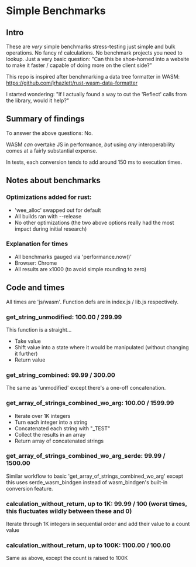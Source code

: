 # Simple Benchmarks

## Intro

These are *very* simple benchmarks stress-testing just simple and bulk operations. No fancy n! calculations. No 
benchmark projects you need to lookup. Just a very basic question: "Can this be shoe-horned into a website to make
it faster / capable of doing more on the client side?"

This repo is inspired after benchmarking a data tree formatter in WASM:
https://github.com/jrhazlett/rust-wasm-data-formatter

I started wondering: "If I actually found a way to cut the 'Reflect' calls from the library, would it help?"

## Summary of findings

To answer the above questions: No.

WASM *can* overtake JS in performance, *but* using *any* interoperability comes at a fairly substantial expense.

In tests, each conversion tends to add around 150 ms to execution times.

## Notes about benchmarks

### Optimizations added for rust:

- 'wee_alloc' swapped out for default
- All builds ran with --release
- No other optimizations (the two above options really had the most impact during initial research)

### Explanation for times

- All benchmarks gauged via 'performance.now()'
- Browser: Chrome
- All results are x1000 (to avoid simple rounding to zero)

## Code and times

All times are 'js/wasm'. Function defs are in index.js / lib.js respectively.

### get_string_unmodified: 100.00 / 299.99

This function is a straight...
- Take value
- Shift value into a state where it would be manipulated (without changing it further)
- Return value

### get_string_combined: 99.99 / 300.00

The same as 'unmodified' except there's a one-off concatenation.

### get_array_of_strings_combined_wo_arg: 100.00 / 1599.99

- Iterate over 1K integers
- Turn each integer into a string
- Concatenated each string with "_TEST"
- Collect the results in an array
- Return array of concatenated strings

### get_array_of_strings_combined_wo_arg_serde: 99.99 / 1500.00

Similar workflow to basic 'get_array_of_strings_combined_wo_arg' except this uses serde_wasm_bindgen instead of
wasm_bindgen's built-in conversion feature.

### calculation_without_return, up to 1K: 99.99 / 100 (worst times, this fluctuates wildly between these and 0)

Iterate through 1K integers in sequential order and add their value to a count value

### calculation_without_return, up to 100K: 1100.00 / 100.00

Same as above, except the count is raised to 100K





















































